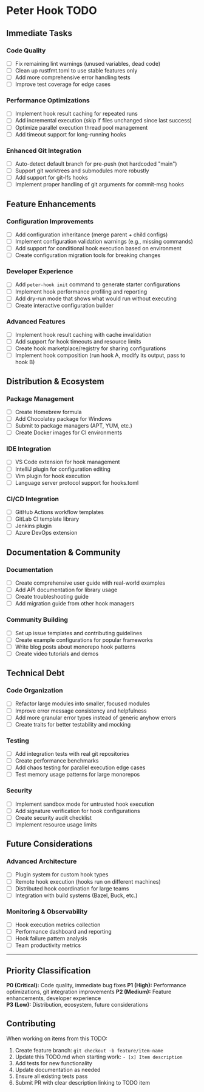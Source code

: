 # Peter Hook TODO

## Immediate Tasks

### Code Quality
- [ ] Fix remaining lint warnings (unused variables, dead code)
- [ ] Clean up rustfmt.toml to use stable features only
- [ ] Add more comprehensive error handling tests
- [ ] Improve test coverage for edge cases

### Performance Optimizations
- [ ] Implement hook result caching for repeated runs
- [ ] Add incremental execution (skip if files unchanged since last success)  
- [ ] Optimize parallel execution thread pool management
- [ ] Add timeout support for long-running hooks

### Enhanced Git Integration
- [ ] Auto-detect default branch for pre-push (not hardcoded "main")
- [ ] Support git worktrees and submodules more robustly
- [ ] Add support for git-lfs hooks
- [ ] Implement proper handling of git arguments for commit-msg hooks

## Feature Enhancements

### Configuration Improvements
- [ ] Add configuration inheritance (merge parent + child configs)
- [ ] Implement configuration validation warnings (e.g., missing commands)
- [ ] Add support for conditional hook execution based on environment
- [ ] Create configuration migration tools for breaking changes

### Developer Experience
- [ ] Add `peter-hook init` command to generate starter configurations
- [ ] Implement hook performance profiling and reporting
- [ ] Add dry-run mode that shows what would run without executing
- [ ] Create interactive configuration builder

### Advanced Features
- [ ] Implement hook result caching with cache invalidation
- [ ] Add support for hook timeouts and resource limits
- [ ] Create hook marketplace/registry for sharing configurations
- [ ] Implement hook composition (run hook A, modify its output, pass to hook B)

## Distribution & Ecosystem

### Package Management
- [ ] Create Homebrew formula
- [ ] Add Chocolatey package for Windows
- [ ] Submit to package managers (APT, YUM, etc.)
- [ ] Create Docker images for CI environments

### IDE Integration
- [ ] VS Code extension for hook management
- [ ] IntelliJ plugin for configuration editing
- [ ] Vim plugin for hook execution
- [ ] Language server protocol support for hooks.toml

### CI/CD Integration
- [ ] GitHub Actions workflow templates
- [ ] GitLab CI template library
- [ ] Jenkins plugin
- [ ] Azure DevOps extension

## Documentation & Community

### Documentation
- [ ] Create comprehensive user guide with real-world examples
- [ ] Add API documentation for library usage
- [ ] Create troubleshooting guide
- [ ] Add migration guide from other hook managers

### Community Building
- [ ] Set up issue templates and contributing guidelines
- [ ] Create example configurations for popular frameworks
- [ ] Write blog posts about monorepo hook patterns
- [ ] Create video tutorials and demos

## Technical Debt

### Code Organization
- [ ] Refactor large modules into smaller, focused modules
- [ ] Improve error message consistency and helpfulness
- [ ] Add more granular error types instead of generic anyhow errors
- [ ] Create traits for better testability and mocking

### Testing
- [ ] Add integration tests with real git repositories
- [ ] Create performance benchmarks
- [ ] Add chaos testing for parallel execution edge cases
- [ ] Test memory usage patterns for large monorepos

### Security
- [ ] Implement sandbox mode for untrusted hook execution
- [ ] Add signature verification for hook configurations
- [ ] Create security audit checklist
- [ ] Implement resource usage limits

## Future Considerations

### Advanced Architecture
- [ ] Plugin system for custom hook types
- [ ] Remote hook execution (hooks run on different machines)
- [ ] Distributed hook coordination for large teams
- [ ] Integration with build systems (Bazel, Buck, etc.)

### Monitoring & Observability
- [ ] Hook execution metrics collection
- [ ] Performance dashboard and reporting
- [ ] Hook failure pattern analysis
- [ ] Team productivity metrics

---

## Priority Classification

**P0 (Critical):** Code quality, immediate bug fixes
**P1 (High):** Performance optimizations, git integration improvements
**P2 (Medium):** Feature enhancements, developer experience  
**P3 (Low):** Distribution, ecosystem, future considerations

## Contributing

When working on items from this TODO:
1. Create feature branch: `git checkout -b feature/item-name`
2. Update this TODO.md when starting work: `- [x] Item description`
3. Add tests for new functionality
4. Update documentation as needed
5. Ensure all existing tests pass
6. Submit PR with clear description linking to TODO item